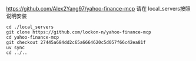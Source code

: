 https://github.com/Alex2Yang97/yahoo-finance-mcp
请在 local_servers按照说明安装
```
cd ./local_servers
git clone https://github.com/lockon-n/yahoo-finance-mcp
cd yahoo-finance-mcp
git checkout 27445a684dd2c65a6664620c5d057f66c42ea81f
uv sync
cd ../..
```